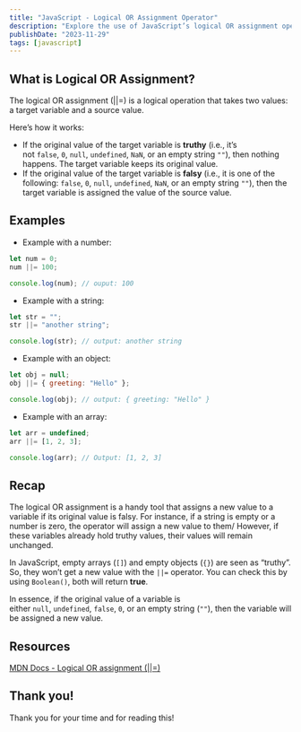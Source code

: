 ```yaml
---
title: "JavaScript - Logical OR Assignment Operator"
description: "Explore the use of JavaScript’s logical OR assignment operator with various data types and understand its real-world applications."
publishDate: "2023-11-29"
tags: [javascript]
---
```


## What is Logical OR Assignment?

The logical OR assignment (||=) is a logical operation that takes two values: a target variable and a source value.

Here’s how it works:

- If the original value of the target variable is **truthy** (i.e., it’s not `false`, `0`, `null`, `undefined`, `NaN`, or an empty string `""`), then nothing happens. The target variable keeps its original value.
- If the original value of the target variable is **falsy** (i.e., it is one of the following: `false`, `0`, `null`, `undefined`, `NaN`, or an empty string `""`), then the target variable is assigned the value of the source value.

## Examples

- Example with a number:

```js
let num = 0;
num ||= 100;

console.log(num); // ouput: 100
```

- Example with a string:

```js
let str = "";
str ||= "another string";

console.log(str); // output: another string
```

- Example with an object:

```js
let obj = null;
obj ||= { greeting: "Hello" };

console.log(obj); // output: { greeting: "Hello" }
```

- Example with an array:

```js
let arr = undefined;
arr ||= [1, 2, 3];

console.log(arr); // Output: [1, 2, 3]
```

## Recap

The logical OR assignment is a handy tool that assigns a new value to a variable if its original value is falsy. For instance, if a string is empty or a number is zero, the operator will assign a new value to them/ However, if these variables already hold truthy values, their values will remain unchanged.

In JavaScript, empty arrays (`[]`) and empty objects (`{}`) are seen as “truthy”. So, they won’t get a new value with the `||=` operator. You can check this by using `Boolean()`, both will return **true**.

In essence, if the original value of a variable is either `null`, `undefined`, `false`, `0`, or an empty string (`""`), then the variable will be assigned a new value.

## Resources

[MDN Docs - Logical OR assignment (||=)](https://developer.mozilla.org/en-US/docs/Web/JavaScript/Reference/Operators/Logical_OR_assignment)

## Thank you!

Thank you for your time and for reading this!
